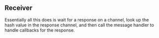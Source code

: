 ## Receiver

Essentially all this does is wait for a response on a channel, look up the
hash value in the response channel, and then call the message handler to
handle callbacks for the response.
